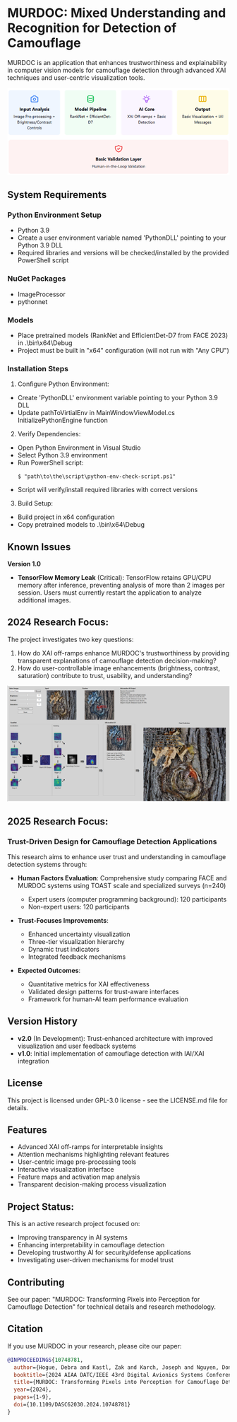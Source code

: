 # MURDOC: Mixed Understanding and Recognition for Detection of Camouflage 
MURDOC is an application that enhances trustworthiness and explainability in computer vision models for camouflage detection through advanced XAI techniques and user-centric visualization tools.

<img src="murdoc_v1.png">

## System Requirements
### Python Environment Setup
- Python 3.9
- Create a user environment variable named 'PythonDLL' pointing to your Python 3.9 DLL
- Required libraries and versions will be checked/installed by the provided PowerShell script

### NuGet Packages
- ImageProcessor
- pythonnet

### Models
- Place pretrained models (RankNet and EfficientDet-D7 from FACE 2023) in .\bin\x64\Debug
- Project must be built in "x64" configuration (will not run with "Any CPU")

### Installation Steps
1. Configure Python Environment:
- Create 'PythonDLL' environment variable pointing to your Python 3.9 DLL
- Update pathToVirtialEnv in MainWindowViewModel.cs InitializePythonEngine function

2. Verify Dependencies:
- Open Python Environment in Visual Studio
- Select Python 3.9 environment
- Run PowerShell script:
  ```shell
  $ "path\to\the\script\python-env-check-script.ps1"
  ```
- Script will verify/install required libraries with correct versions

3. Build Setup:
- Build project in x64 configuration
- Copy pretrained models to .\bin\x64\Debug

## Known Issues
**Version 1.0**
- **TensorFlow Memory Leak** (Critical): TensorFlow retains GPU/CPU memory after inference, preventing analysis of more than 2 images per session. Users must currently restart the application to analyze additional images.

## 2024 Research Focus:
The project investigates two key questions:
1. How do XAI off-ramps enhance MURDOC's trustworthiness by providing transparent explanations of camouflage detection decision-making?
2. How do user-controllable image enhancements (brightness, contrast, saturation) contribute to trust, usability, and understanding?

<img src="MURDOC v1.0 screenshot.png">

## 2025 Research Focus:
### Trust-Driven Design for Camouflage Detection Applications
This research aims to enhance user trust and understanding in camouflage detection systems through:
- **Human Factors Evaluation**: Comprehensive study comparing FACE and MURDOC systems using TOAST scale and specialized surveys (n=240)
  - Expert users (computer programming background): 120 participants
  - Non-expert users: 120 participants
    
- **Trust-Focuses Improvements**:
  - Enhanced uncertainty visualization
  - Three-tier visualization hierarchy
  - Dynamic trust indicators
  - Integrated feedback mechanisms
    
- **Expected Outcomes**:
  - Quantitative metrics for XAI effectiveness
  - Validated design patterns for trust-aware interfaces
  - Framework for human-AI team performance evaluation

## Version History
- **v2.0** (In Development): Trust-enhanced architecture with improved visualization and user feedback systems
- **v1.0**: Initial implementation of camouflage detection with IAI/XAI integration

## License
This project is licensed under GPL-3.0 license - see the LICENSE.md file for details.

## Features
- Advanced XAI off-ramps for interpretable insights
- Attention mechanisms highlighting relevant features
- User-centric image pre-processing tools
- Interactive visualization interface
- Feature maps and activation map analysis
- Transparent decision-making process visualization

## Project Status:
This is an active research project focused on:
- Improving transparency in AI systems
- Enhancing interpretability in camouflage detection
- Developing trustworthy AI for security/defense applications
- Investigating user-driven mechanisms for model trust

## Contributing
See our paper: "MURDOC: Transforming Pixels into Perception for Camouflage Detection" for technical details and research methodology.

## Citation
If you use MURDOC in your research, please cite our paper:

```bibtex
@INPROCEEDINGS{10748781,
  author={Hogue, Debra and Kastl, Zak and Karch, Joseph and Nguyen, Don and Schley, Lacey and Lewis, Justin and Connelly, Shane and Weaver, Chris},
  booktitle={2024 AIAA DATC/IEEE 43rd Digital Avionics Systems Conference (DASC)}, 
  title={MURDOC: Transforming Pixels into Perception for Camouflage Detection}, 
  year={2024},
  pages={1-9},
  doi={10.1109/DASC62030.2024.10748781}
}
```
